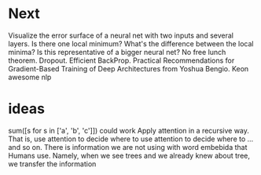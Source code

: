 # Next
Visualize the error surface of a neural net with two inputs and several layers. Is there one local minimum? What's the difference between the local minima? Is this representative of a bigger neural net?
No free lunch theorem. Dropout. Efficient BackProp. Practical Recommendations for Gradient-Based Training of Deep Architectures from Yoshua Bengio. Keon awesome nlp

# ideas
sum([s for s in ['a', 'b', 'c']]) could work
Apply attention in a recursive way. That is, use attention to decide where to use attention to decide where to ... and so on.
There is information we are not using with word embebida that Humans use. Namely, when we see trees and we already knew about tree, we transfer the information
